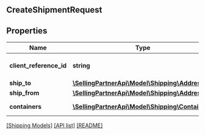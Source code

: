 ## CreateShipmentRequest

## Properties

Name | Type | Description | Notes
------------ | ------------- | ------------- | -------------
**client_reference_id** | **string** | Client reference id. |
**ship_to** | [**\SellingPartnerApi\Model\Shipping\Address**](Address.md) |  |
**ship_from** | [**\SellingPartnerApi\Model\Shipping\Address**](Address.md) |  |
**containers** | [**\SellingPartnerApi\Model\Shipping\Container[]**](Container.md) | A list of container. |

[[Shipping Models]](../) [[API list]](../../Api) [[README]](../../../README.md)
